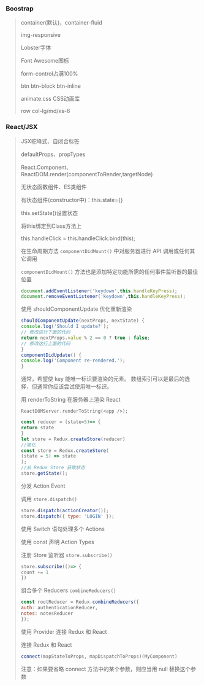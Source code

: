 ### Boostrap

> container(默认)，container-fluid
>
> img-responsive
>
> Lobster字体
>
> Font Awesome图标
>
> form-control占满100%
>
> btn	btn-block	btn-inline
>
> animate.css CSS动画库
>
> row	col-lg/md/xs-6

### React/JSX

> JSX驼峰式、自闭合标签
>
> defaultProps、propTypes
>
> React.Component、ReactDOM.render(componentToRender,targetNode)
>
> 无状态函数组件、ES类组件
>
> 有状态组件(constructor中)：this.state={}
>
> this.setState()设置状态
>
> 将this绑定到Class方法上
>
> this.handleClick = this.handleClick.bind(this);
>
> 在生命周期方法 `componentDidMount()` 中对服务器进行 API 调用或任何其它调用
>
> `componentDidMount()` 方法也是添加特定功能所需的任何事件监听器的最佳位置
>
> ```js
> document.addEventListener('keydown',this.handleKeyPress);
> document.removeEventListener('keydown',this.handleKeyPress);
> ```
>
> 使用 shouldComponentUpdate 优化重新渲染
>
> ```js
> shouldComponentUpdate(nextProps, nextState) {
> console.log('Should I update?');
> // 修改这行下面的代码
> return nextProps.value % 2 == 0 ? true : false;
> // 修改这行上面的代码
> }
> componentDidUpdate() {
> console.log('Component re-rendered.');
> }
> ```
>
> 通常，希望使 key 能唯一标识要渲染的元素。 数组索引可以是最后的选择，但通常你应该尝试使用唯一标识。
>
> 用 renderToString 在服务器上渲染 React
>
> `ReactDOMServer.renderToString(<app />);`
>
> ```js
> const reducer = (state=5)=> {
> return state
> }
> let store = Redux.createStore(reducer)
> //简化
> const store = Redux.createStore(
> (state = 5) => state
> );
> //从 Redux Store 获取状态
> store.getState();
> ```
>
> 分发 Action Event
>
> 调用 `store.dispatch()`
>
> ```js
> store.dispatch(actionCreator());
> store.dispatch({ type: 'LOGIN' });
> ```
>
> 使用 Switch 语句处理多个 Actions
>
> 使用 const 声明 Action Types
>
> 注册 Store 监听器 `store.subscribe()`
>
> ```js
> store.subscribe(()=> {
> count += 1
> })
> ```
>
> 组合多个 Reducers `combineReducers()` 
>
> ```js
> const rootReducer = Redux.combineReducers({
> auth: authenticationReducer,
> notes: notesReducer
> });
> ```
>
> 使用 Provider 连接 Redux 和 React
>
> 连接 Redux 和 React
>
> ```js
> connect(mapStateToProps, mapDispatchToProps)(MyComponent) 
> ```
> 注意：如果要省略 connect 方法中的某个参数，则应当用 null 替换这个参数
